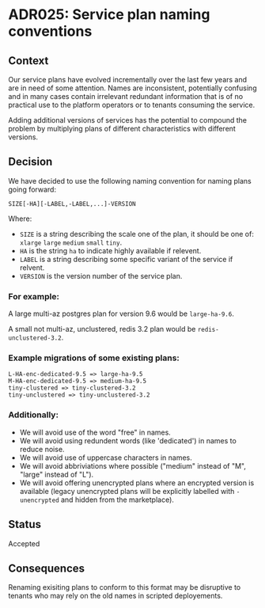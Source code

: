 # ADR025: Service plan naming conventions

## Context

Our service plans have evolved incrementally over the last few years and are in
need of some attention. Names are inconsistent, potentially confusing and
in many cases contain irrelevant redundant information that is of no practical
use to the platform operators or to tenants consuming the service.

Adding additional versions of services has the potential to compound the
problem by multiplying plans of different characteristics with different
versions.

## Decision

We have decided to use the following naming convention for naming plans going forward:

```
SIZE[-HA][-LABEL,-LABEL,...]-VERSION
```

Where:

* `SIZE` is a string describing the scale one of the plan, it should be one of: `xlarge` `large` `medium` `small` `tiny`.
* `HA` is the string `ha` to indicate highly available if relevent.
* `LABEL` is a string describing some specific variant of the service if relvent.
* `VERSION` is the version number of the service plan.

### For example:

A large multi-az postgres plan for version 9.6 would be `large-ha-9.6`.

A small not multi-az, unclustered, redis 3.2 plan would be `redis-unclustered-3.2`.

### Example migrations of some existing plans:

```
L-HA-enc-dedicated-9.5 => large-ha-9.5
M-HA-enc-dedicated-9.5 => medium-ha-9.5
tiny-clustered => tiny-clustered-3.2
tiny-unclustered => tiny-unclustered-3.2
```

### Additionally:

* We will avoid use of the word "free" in names.
* We will avoid using redundent words (like 'dedicated') in names to reduce noise.
* We will avoid use of uppercase characters in names.
* We will avoid abbriviations where possible ("medium" instead of "M", "large" instead of "L").
* We will avoid offering unencrypted plans where an encrypted version is available (legacy unencrypted plans will be explicitly labelled with `-unencrypted` and hidden from the marketplace).


## Status

Accepted

## Consequences

Renaming exisiting plans to conform to this format may be disruptive to tenants who may rely on the old names in scripted deployements.
